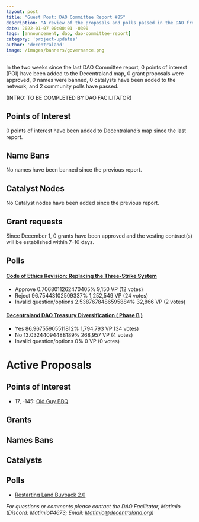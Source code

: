 ```yaml
---
layout: post
title: "Guest Post: DAO Committee Report #85"
description: "A review of the proposals and polls passed in the DAO from December 1 through December 15".
date: 2022-01-07 00:00:01 -0300
tags: [announcement, dao, dao-committee-report]
category: 'project-updates'
author: 'decentraland'
image: /images/banners/governance.png
---
```


In the two weeks since the last DAO Committee report, 0 points of interest (POI) have been added to the Decentraland map, 0 grant proposals were approved, 0 names were banned, 0 catalysts have been added to the network, and 2 community polls have passed.

(INTRO: TO BE COMPLETED BY DAO FACILITATOR)

## Points of Interest
0 points of interest have been added to Decentraland’s map since the last report.


## Name Bans

No names have been banned since the previous report.

## Catalyst Nodes
No Catalyst nodes have been added since the previous report.


## Grant requests
Since December 1, 0 grants have been approved and the vesting contract(s) will be established within 7-10 days.


## Polls

#### [Code of Ethics Revision: Replacing the Three-Strike System](https://governance.decentraland.org/proposal/?id=09d97427-ddb7-42a6-98fb-3db07e74a2a9)

* Approve 0.7068011262470405% 9,150 VP (12 votes)
* Reject 96.75443102509337% 1,252,549 VP (24 votes)
* Invalid question/options 2.5387678486595884% 32,866 VP (2 votes)


#### [Decentraland DAO Treasury Diversification ( Phase B )](https://governance.decentraland.org/proposal/?id=6adc1fe4-2155-41e6-8d4e-fd246a660a35)

* Yes  86.96755905511812% 1,794,793 VP (34 votes)
* No 13.03244094488189% 268,957 VP (4 votes)
* Invalid question/options 0% 0 VP (0 votes)



# Active Proposals

## Points of Interest

* 17, -145: [Old Guy BBQ](https://governance.decentraland.org/proposal/?id=39555ab5-275a-41d0-9d1e-295af263fe78)

## Grants


## Names Bans


## Catalysts


## Polls

* [Restarting Land Buyback 2.0](https://governance.decentraland.org/proposal/?id=125c733d-e9aa-4e71-97c4-0b0b96c00219)

*For questions or comments please contact the DAO Facilitator, Matimio (Discord: Matimio#4673; Email: [Matimio@decentraland.org](mailto:Matimio@decentraland.org))*